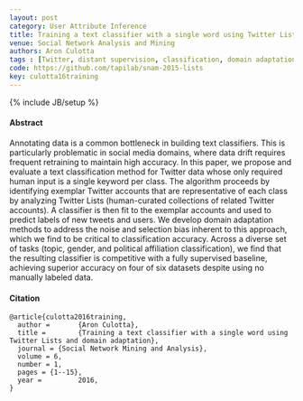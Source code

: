 ```yaml
---
layout: post
category: User Attribute Inference
title: Training a text classifier with a single word using Twitter Lists and domain adaptation
venue: Social Network Analysis and Mining
authors: Aron Culotta
tags : [Twitter, distant supervision, classification, domain adaptation]
code: https://github.com/tapilab/snam-2015-lists
key: culotta16training
---
```

{% include JB/setup %}
#### Abstract

Annotating data is a common bottleneck in building text classifiers. This is
particularly problematic in social media domains, where data drift requires
frequent retraining to maintain high accuracy. In this paper, we propose and
evaluate a text classification method for Twitter data whose only required
human input is a single keyword per class. The algorithm proceeds by
identifying exemplar Twitter accounts that are representative of each class by
analyzing Twitter Lists (human-curated collections of related Twitter
accounts). A classifier is then fit to the exemplar accounts and used to
predict labels of new tweets and users. We develop domain adaptation methods
to address the noise and selection bias inherent to this approach, which we
find to be critical to classification accuracy. Across a diverse set of tasks
(topic, gender, and political affiliation classification), we find that the
resulting classifier is competitive with a fully supervised baseline,
achieving superior accuracy on four of six datasets despite using no manually
labeled data.


#### Citation

	@article{culotta2016training,
      author =       {Aron Culotta},
      title =        {Training a text classifier with a single word using Twitter Lists and domain adaptation},
      journal = {Social Network Mining and Analysis},
      volume = 6,
      number = 1,
      pages = {1--15},
      year =         2016,
    }

